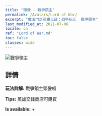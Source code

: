 ```yaml
---
title: "頭像 - 戰爭領主"
permalink: /Avatars/Lord of War/
excerpt: "魔法门之英雄无敌：战争纪元  戰爭領主"
last_modified_at: 2021-07-06
locale: cn
ref: "Lord of War.md"
toc: false
classes: wide
---
```

 ![戰爭領主](/images/a/avatarFrame_9.png)

## 詳情

 **玩法詳解:** 戰爭領主頭像框 

 **Tips:** 英雄交鋒商店可購買 

 **Is available:**  + 

